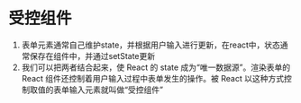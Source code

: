 # 受控组件
1. 表单元素通常自己维护state，并根据用户输入进行更新，在react中，状态通常保存在组件中，并通过setState更新
2. 我们可以把两者结合起来，使 React 的 state 成为“唯一数据源”。渲染表单的 React 组件还控制着用户输入过程中表单发生的操作。被 React 以这种方式控制取值的表单输入元素就叫做“受控组件”